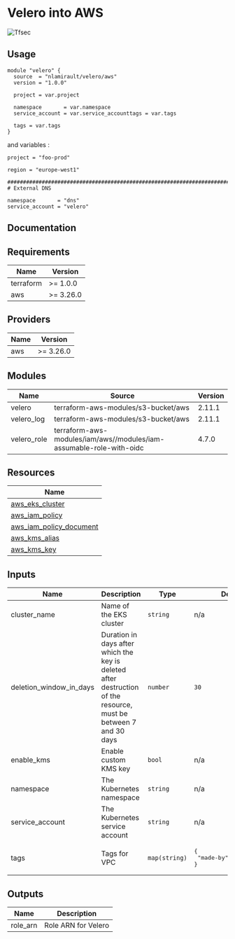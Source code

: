 # Velero into AWS

![Tfsec](https://github.com/nlamirault/terraform-aws-velero/workflows/Tfsec/badge.svg)

## Usage

```hcl
module "velero" {
  source  = "nlamirault/velero/aws"
  version = "1.0.0"

  project = var.project

  namespace       = var.namespace
  service_account = var.service_accounttags = var.tags

  tags = var.tags
}
```

and variables :

```hcl
project = "foo-prod"

region = "europe-west1"

##############################################################################
# External DNS

namespace       = "dns"
service_account = "velero"
```

## Documentation

<!-- BEGINNING OF PRE-COMMIT-TERRAFORM DOCS HOOK -->
## Requirements

| Name | Version |
|------|---------|
| terraform | >= 1.0.0 |
| aws | >= 3.26.0 |

## Providers

| Name | Version |
|------|---------|
| aws | >= 3.26.0 |

## Modules

| Name | Source | Version |
|------|--------|---------|
| velero | terraform-aws-modules/s3-bucket/aws | 2.11.1 |
| velero_log | terraform-aws-modules/s3-bucket/aws | 2.11.1 |
| velero_role | terraform-aws-modules/iam/aws//modules/iam-assumable-role-with-oidc | 4.7.0 |

## Resources

| Name |
|------|
| [aws_eks_cluster](https://registry.terraform.io/providers/hashicorp/aws/3.26.0/docs/data-sources/eks_cluster) |
| [aws_iam_policy](https://registry.terraform.io/providers/hashicorp/aws/3.26.0/docs/resources/iam_policy) |
| [aws_iam_policy_document](https://registry.terraform.io/providers/hashicorp/aws/3.26.0/docs/data-sources/iam_policy_document) |
| [aws_kms_alias](https://registry.terraform.io/providers/hashicorp/aws/3.26.0/docs/resources/kms_alias) |
| [aws_kms_key](https://registry.terraform.io/providers/hashicorp/aws/3.26.0/docs/resources/kms_key) |

## Inputs

| Name | Description | Type | Default | Required |
|------|-------------|------|---------|:--------:|
| cluster\_name | Name of the EKS cluster | `string` | n/a | yes |
| deletion\_window\_in\_days | Duration in days after which the key is deleted after destruction of the resource, must be between 7 and 30 days | `number` | `30` | no |
| enable\_kms | Enable custom KMS key | `bool` | n/a | yes |
| namespace | The Kubernetes namespace | `string` | n/a | yes |
| service\_account | The Kubernetes service account | `string` | n/a | yes |
| tags | Tags for VPC | `map(string)` | <pre>{<br>  "made-by": "terraform"<br>}</pre> | no |

## Outputs

| Name | Description |
|------|-------------|
| role\_arn | Role ARN for Velero |
<!-- END OF PRE-COMMIT-TERRAFORM DOCS HOOK -->
